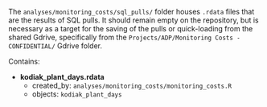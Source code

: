 The `analyses/monitoring_costs/sql_pulls/` folder houses `.rdata` files that are the results of SQL pulls. It should remain empty on the repository, but is necessary as a target for the saving of the pulls or quick-loading from the shared Gdrive, specifically from the `Projects/ADP/Monitoring Costs - CONFIDENTIAL/` Gdrive folder.

Contains:

-   **kodiak_plant_days.rdata**
    -   created_by: `analyses/monitoring_costs/monitoring_costs.R`
    -   objects: `kodiak_plant_days`
